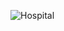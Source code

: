 
![Hospital](https://github.com/01010101010101011010010101101/DiagramaHospital/assets/166523536/779d036d-d949-4d6f-ae58-63e4002b2498)
